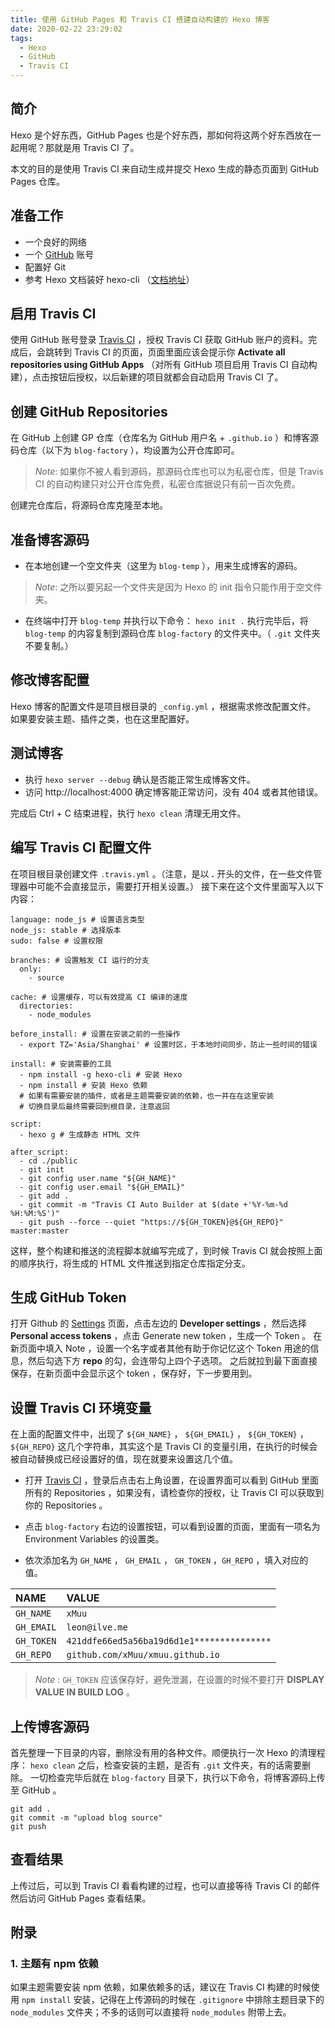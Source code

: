 ```yaml
---
title: 使用 GitHub Pages 和 Travis CI 搭建自动构建的 Hexo 博客
date: 2020-02-22 23:29:02
tags: 
  - Hexo
  - GitHub
  - Travis CI
---
```


## 简介
  Hexo 是个好东西，GitHub Pages 也是个好东西，那如何将这两个好东西放在一起用呢？那就是用 Travis CI 了。

  <!-- more -->

  本文的目的是使用 Travis CI 来自动生成并提交 Hexo 生成的静态页面到 GitHub Pages 仓库。


## 准备工作
  - 一个良好的网络
  - 一个 [GitHub](https://github.com) 账号
  - 配置好 Git 
  - 参考 Hexo 文档装好 hexo-cli （[文档地址](https://hexo.io/zh-cn/docs/#安装)）


## 启用 Travis CI
  使用 GitHub 账号登录 [Travis CI](https://travis-ci.com/) ，授权 Travis CI 获取 GitHub 账户的资料。完成后，会跳转到 Travis CI 的页面，页面里面应该会提示你 **Activate all repositories using GitHub Apps** （对所有 GitHub 项目启用 Travis CI 自动构建），点击按钮后授权，以后新建的项目就都会自动启用 Travis CI 了。


## 创建 GitHub Repositories
  在 GitHub 上创建 GP 仓库（仓库名为 GitHub 用户名 + `.github.io` ）和博客源码仓库（以下为 `blog-factory` ），均设置为公开仓库即可。

  > *Note*: 如果你不被人看到源码，那源码仓库也可以为私密仓库，但是 Travis CI 的自动构建只对公开仓库免费，私密仓库据说只有前一百次免费。

  创建完仓库后，将源码仓库克隆至本地。


## 准备博客源码
  - 在本地创建一个空文件夹（这里为 `blog-temp` ），用来生成博客的源码。

  > *Note*: 之所以要另起一个文件夹是因为 Hexo 的 init 指令只能作用于空文件夹。

  - 在终端中打开 `blog-temp` 并执行以下命令：
    `hexo init .`
    执行完毕后，将 `blog-temp` 的内容复制到源码仓库 `blog-factory` 的文件夹中。（ `.git` 文件夹不要复制。）



## 修改博客配置
  Hexo 博客的配置文件是项目根目录的 `_config.yml` ，根据需求修改配置文件。
  如果要安装主题、插件之类，也在这里配置好。


## 测试博客
  - 执行 `hexo server --debug`
    确认是否能正常生成博客文件。
  - 访问 http://localhost:4000
    确定博客能正常访问，没有 404 或者其他错误。

  完成后 Ctrl + C 结束进程，执行 `hexo clean` 清理无用文件。


## 编写 Travis CI 配置文件
  在项目根目录创建文件 `.travis.yml` 。（注意，是以 **.** 开头的文件，在一些文件管理器中可能不会直接显示，需要打开相关设置。）
  接下来在这个文件里面写入以下内容：
  ```
  language: node_js # 设置语言类型
  node_js: stable # 选择版本
  sudo: false # 设置权限

  branches: # 设置触发 CI 运行的分支
    only:
      - source

  cache: # 设置缓存，可以有效提高 CI 编译的速度
    directories:
      - node_modules
   
  before_install: # 设置在安装之前的一些操作
    - export TZ='Asia/Shanghai' # 设置时区，于本地时间同步，防止一些时间的错误
  
  install: # 安装需要的工具
    - npm install -g hexo-cli # 安装 Hexo 
    - npm install # 安装 Hexo 依赖
    # 如果有需要安装的插件，或者是主题需要安装的依赖，也一并在在这里安装
    # 切换目录后最终需要回到根目录，注意返回

  script:
    - hexo g # 生成静态 HTML 文件

  after_script:
    - cd ./public
    - git init
    - git config user.name "${GH_NAME}"
    - git config user.email "${GH_EMAIL}"
    - git add .
    - git commit -m "Travis CI Auto Builder at $(date +'%Y-%m-%d %H:%M:%S')"
    - git push --force --quiet "https://${GH_TOKEN}@${GH_REPO}" master:master
  ```

  这样，整个构建和推送的流程脚本就编写完成了，到时候 Travis CI 就会按照上面的顺序执行，将生成的 HTML 文件推送到指定仓库指定分支。

## 生成 GitHub Token
  打开 Github 的 [Settings](https://github.com/settings/) 页面，点击左边的 **Developer settings** ，然后选择 **Personal access tokens** ，点击 Generate new token ，生成一个 Token 。
  在新页面中填入 Note ，设置一个名字或者其他有助于你记忆这个 Token 用途的信息，然后勾选下方 **repo** 的勾，会连带勾上四个子选项。
  之后就拉到最下面直接保存，在新页面中会显示这个 token ，保存好，下一步要用到。

## 设置 Travis CI 环境变量
  在上面的配置文件中，出现了 `${GH_NAME}` ， `${GH_EMAIL}` ， `${GH_TOKEN}` ， `${GH_REPO}` 这几个字符串，其实这个是 Travis CI 的变量引用，在执行的时候会被自动替换成已经设置好的值，现在就要来设置这几个值。

  - 打开 [Travis CI](https://travis-ci.com/) ，登录后点击右上角设置，在设置界面可以看到 GitHub 里面所有的 Repositories ，如果没有，请检查你的授权，让 Travis CI 可以获取到你的 Repositories 。

  - 点击 `blog-factory` 右边的设置按钮，可以看到设置的页面，里面有一项名为 Environment Variables 的设置类。
  - 依次添加名为 `GH_NAME` ， `GH_EMAIL` ， `GH_TOKEN` ，`GH_REPO` ，填入对应的值。

  | NAME       | VALUE                                      |
  | :-         | :-                                         |
  | `GH_NAME`  | `xMuu`                                     |
  | `GH_EMAIL` | `leon@ilve.me`                             |
  | `GH_TOKEN` | `421ddfe66ed5a56ba19d6d1e1***************` |
  | `GH_REPO`  | `github.com/xMuu/xmuu.github.io`           |
  
  > *Note* : `GH_TOKEN` 应该保存好，避免泄漏，在设置的时候不要打开 **DISPLAY VALUE IN BUILD LOG** 。


## 上传博客源码
  首先整理一下目录的内容，删除没有用的各种文件。顺便执行一次 Hexo 的清理程序：
  `hexo clean`
  之后，检查安装的主题，是否有 `.git` 文件夹，有的话需要删除。
  一切检查完毕后就在 `blog-factory` 目录下，执行以下命令，将博客源码上传至 GitHub 。
  ```
  git add .
  git commit -m "upload blog source"
  git push
  ```

## 查看结果
  上传过后，可以到 Travis CI 看看构建的过程，也可以直接等待 Travis CI 的邮件然后访问 GitHub Pages 查看结果。
  

## 附录

  ### 1. 主题有 npm 依赖
  如果主题需要安装 npm 依赖，如果依赖多的话，建议在 Travis CI 构建的时候使用 `npm install` 安装，记得在上传源码的时候在 `.gitignore` 中排除主题目录下的 `node_modules` 文件夹；不多的话则可以直接将 `node_modules` 附带上去。

